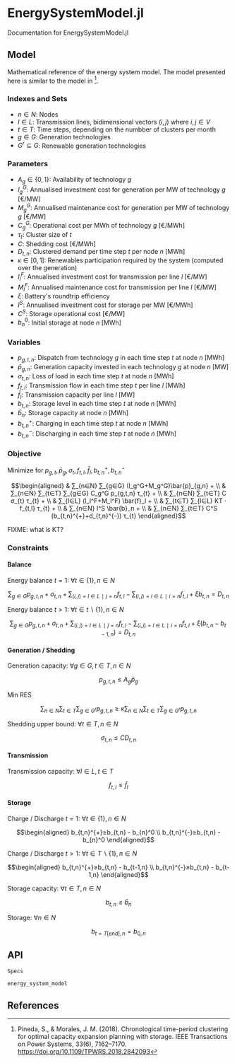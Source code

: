 # EnergySystemModel.jl
Documentation for EnergySystemModel.jl


## Model
Mathematical reference of the energy system model. The model presented here is similar to the model in [^1].

### Indexes and Sets
*  $n∈N$: Nodes
*  $l∈L$: Transmission lines, bidimensional vectors $(i,j)$ where $i,j∈V$
*  $t∈T$: Time steps, depending on the numbber of clusters per month
*  $g∈G$: Generation technologies
*  $G^r⊆G$: Renewable generation technologies

### Parameters
*  $A_g∈\{0,1\}$: Availability of technology $g$
*  $I_g^G$: Annualised investment cost for generation per MW of technology $g$ [€/MW]
*  $M_g^G$: Annualised maintenance cost for generation per MW of technology $g$ [€/MW]
*  $C_g^G$: Operational cost per MWh of technology $g$ [€/MWh]
*  $τ_{t}$: Cluster size of $t$
*  $C$: Shedding cost [€/MWh]
*  $D_{t,n}$: Clustered demand per time step $t$ per node $n$ [MWh]
*  $κ∈[0,1]$: Renewables participation required by the system (computed over the generation)
*  $I_l^F$: Annualised investment cost for transmission per line $l$ [€/MW]
*  $M_l^F$: Annualised maintenance cost for transmission per line $l$ [€/MW]
*  $ξ$: Battery's roundtrip efficiency
*  $I^S$: Annualised investment cost for storage per MW [€/MWh]
*  $C^S$: Storage operational cost [€/MW]
*  $b_{n}^0$: Initial storage at node $n$ [MWh]

### Variables
*  $p_{g,t,n}$: Dispatch from technology $g$ in each time step $t$ at node $n$ [MWh]
*  $\bar{p}_{g,n}$: Generation capacity invested in each technology $g$ at node $n$ [MW]
*  $σ_{t,n}$: Loss of load in each time step $t$ at node $n$ [MWh]
*  $f_{t,l}$: Transmission flow in each time step $t$ per line $l$ [MWh]
*  $\bar{f}_l$: Transmission capacity per line $l$ [MW]
*  $b_{t,n}$: Storage level in each time step $t$ at node $n$ [MWh]
*  $\bar{b}_{n}$: Storage capacity at node $n$ [MWh]
*  $b_{t,n}^{+}$: Charging in each time step $t$ at node $n$ [MWh]
*  $b_{t,n}^{-}$: Discharging in each time step $t$ at node $n$ [MWh]

### Objective
Minimize for $p_{g,t}, \bar{p}_g, σ_{t}, f_{t,l}, \bar{f}_l, b_{t,n}^{+}, b_{t,n}^{-}$

$$\begin{aligned}
& ∑_{n∈N} ∑_{g∈G} (I_g^G+M_g^G)\bar{p}_{g,n} + \\
& ∑_{n∈N} ∑_{t∈T} ∑_{g∈G} C_g^G p_{g,t,n} τ_{t} + \\
& ∑_{n∈N} ∑_{t∈T} C σ_{t} τ_{t} + \\
& ∑_{l∈L} (I_l^F+M_l^F) \bar{f}_l + \\
& ∑_{t∈T} ∑_{l∈L} KT ⋅ f_{t,l} τ_{t} + \\
& ∑_{n∈N} I^S \bar{b}_n + \\
& ∑_{n∈N} ∑_{t∈T} C^S (b_{t,n}^{+}+d_{t,n}^{-}) τ_{t}
\end{aligned}$$

FIXME: what is KT?

### Constraints
#### Balance
Energy balance $t=1$: $∀t∈\{1\}, n∈N$

$$∑_{g∈G} p_{g,t,n} + σ_{t,n} + ∑_{(i,j)=l∈L∣j=n} f_{t,l} - ∑_{(i,j)=l∈L∣i=n} f_{t,l} + ξ b_{t,n} = D_{t,n}$$

Energy balance $t>1$: $∀t∈t∖\{1\}, n∈N$

$$∑_{g∈G} p_{g,t,n} + σ_{t,n} + ∑_{(i,j)=l∈L∣j=n} f_{t,l} - ∑_{(i,j)=l∈L∣i=n} f_{t,l} + ξ (b_{t,n}-b_{t-1,n}) = D_{t,n}$$

#### Generation / Shedding
Generation capacity: $∀g∈G, t∈T, n∈N$

$$p_{g,t,n} ≤ A_g \bar{p}_g$$

Min RES

$$∑_{n∈N} ∑_{t∈T} ∑_{g∈G^r} p_{g,t,n} ≥ κ ∑_{n∈N} ∑_{t∈T} ∑_{g∈G^r} p_{g,t,n}$$

Shedding upper bound: $∀t∈T, n∈N$

$$σ_{t,n} ≤ C D_{t,n}$$

#### Transmission
Transmission capacity: $∀l∈L, t∈T$

$$f_{t,l} ≤ \bar{f}_l$$

#### Storage
Charge / Discharge $t=1$: $∀t∈\{1\}, n∈N$

$$\begin{aligned}
b_{t,n}^{+}≥b_{t,n} - b_{n}^0 \\
b_{t,n}^{-}≥b_{t,n} - b_{n}^0
\end{aligned}$$

Charge / Discharge $t>1$: $∀t∈T∖\{1\}, n∈N$

$$\begin{aligned}
b_{t,n}^{+}≥b_{t,n} - b_{t-1,n} \\
b_{t,n}^{-}≥b_{t,n} - b_{t-1,n}
\end{aligned}$$

Storage capacity: $∀t∈T, n∈N$

$$b_{t,n}≤\bar{b}_n$$

Storage: $∀n∈N$

$$b_{t=T[end], n} = b_{0, n}$$


## API
```@docs
Specs
```

```@docs
energy_system_model
```

## References

[^1]: Pineda, S., & Morales, J. M. (2018). Chronological time-period clustering for optimal capacity expansion planning with storage. IEEE Transactions on Power Systems, 33(6), 7162–7170. https://doi.org/10.1109/TPWRS.2018.2842093
